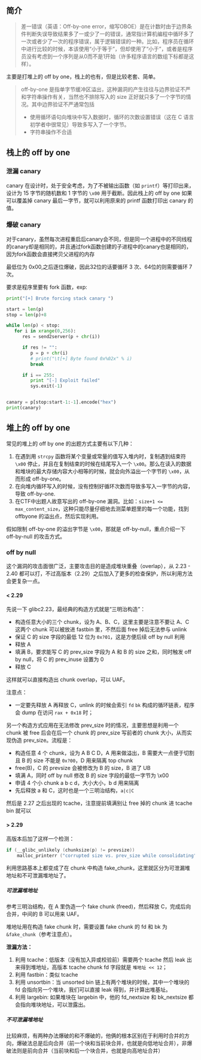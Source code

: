 ## 简介

> 差一错误（英语：Off-by-one error，缩写OBOE）是在计数时由于边界条件判断失误导致结果多了一或少了一的错误，通常指计算机编程中循环多了一次或者少了一次的程序错误，属于逻辑错误的一种。比如，程序员在循环中进行比较的时候，本该使用“小于等于”，但却使用了“小于”，或者是程序员没有考虑到一个序列是从0而不是1开始（许多程序语言的数组下标都是这样）。

主要是打堆上的 off by one，栈上的也有，但是比较老套、简单。

> off-by-one 是指单字节缓冲区溢出，这种漏洞的产生往往与边界验证不严和字符串操作有关，当然也不排除写入的 size 正好就只多了一个字节的情况。其中边界验证不严通常包括
> 
> - 使用循环语句向堆块中写入数据时，循环的次数设置错误（这在 C 语言初学者中很常见）导致多写入了一个字节。
> - 字符串操作不合适



## 栈上的 off by one

### 泄漏 canary

canary 在设计时，处于安全考虑，为了不被输出函数（如 `printf`）等打印出来，设计为 15 字节的随机数和 1 字节的 `\x00` 用于截断。因此栈上的 off by one 如果可以覆盖掉 canary 最后一字节，就可以利用原来的 printf 函数打印出 canary 的值。

### 爆破 canary

对于canary，虽然每次进程重启后canary会不同，但是同一个进程中的不同线程的canary却是相同的，并且通过fork函数创建的子进程中的canary也是相同的，因为fork函数会直接拷贝父进程的内存

最低位为 0x00,之后逐位爆破，因此32位的话要循环 3 次、64位的则需要循环 7 次。

要求是程序里要有 fork 函数，exp:

```python
print("[+] Brute forcing stack canary ")

start = len(p)
stop = len(p)+8

while len(p) < stop:
   for i in xrange(0,256):
      res = send2server(p + chr(i))

      if res != "":
         p = p + chr(i)
         # print("\t[+] Byte found 0x%02x" % i)
         break

      if i == 255:
         print "[-] Exploit failed"
         sys.exit(-1)


canary = p[stop:start-1:-1].encode("hex")
print(canary)
```

## 堆上的 off by one

常见的堆上的 off by one 的出题方式主要有以下几种：

1. 在遇到用 `strcpy` 函数将某个变量或常量的值写入堆内时，复制遇到结束符 `\x00` 停止，并且在复制结束的时候在结尾写入一个 `\x00`。那么在读入的数据和堆块的最大存储内容大小相等的时候，就会向外溢出一个字节的 `\x00`，从而形成 off-by-one。
2. 在向堆内循环写入的时候，没有控制好循环次数而导致多写入一字节的内容，导致 off-by-one.
3. 在CTF中出题人故意写出的 off-by-one 漏洞。比如：`size+1 <= max_content_size`，这种只能尽量仔细地去测菜单题里的每一个功能，找到 offbyone 的溢出点，然后实现利用。

假如限制 off-by-one 的溢出字节是 `\x00`，那就是 off-by-null，重点介绍一下 off-by-null 的攻击方式。

### off by null

这个漏洞的攻击面很广泛，主要攻击目的是造成堆块重叠（overlap），从 2.23 - 2.40 都可以打，不过高版本（2.29）之后加入了更多的检查保护，所以利用方法会更复杂一点。


#### < 2.29

先说一下 glibc2.23，最经典的构造方式就是“三明治构造”：

- 构造任意大小的三个 chunk，设为 A、B、C，这里主要是注意不要让 A、C 这两个 chunk 可以被放进 fastbin 里，不然后面 free 掉后无法参与 unlink
- 保证 C 的 size 字段的最低 12 位为 `0x?01`，这是方便后续 off by null 利用
- 释放 A
- 填满 B，要求能写 C 的 prev_size 字段为 A 和 B 的 size 之和，同时触发 off by null，将 C 的 prev_inuse 设置为 0
- 释放 C

这样就可以直接构造出 chunk overlap，可以 UAF。

注意点：

- 一定要先释放 A 再释放 C，unlink 的时候会索引 `fd` `bk` 构成的循环链表，程序会 dump 在访问 `rax + 0x18` 时；

另一个构造方式应用在无法修改 prev_size 时的情况，主要思想是利用一个 chunk 被 free 后会在后一个 chunk 的 prev_size 写前者的 chunk 大小，从而实现伪造 prev_size。流程是：

- 构造任意 4 个 chunk，设为 A B C D，A 用来做溢出，B 需要大一点便于切割且 B 的 size 不能是 `0x?00`，D 用来隔离 top chunk
- free(B)，C 的 prevsize 会被修改为 B 的 size，B 进了 UB
- 填满 A，同时 off by null 修改 B 的 size 字段的最低一字节为 \x00
- 申请 4 个小 chunk a b c d，大小大小，b d 用来隔离
- 先后释放 a 和 C，这时也是一个三明治结构，`a|c|C`

然后是 2.27 之后出现的 tcache，注意提前填满别让 free 掉的 chunk 进 tcache bin 就可以

#### > 2.29

高版本后加了这样一个检测：

```c
if (__glibc_unlikely (chunksize(p) != prevsize))
    malloc_printerr ("corrupted size vs. prev_size while consolidating");
```

利用思路基本上都变成了在 chunk 中构造 fake_chunk，这里就区分为可泄漏堆地址和不可泄漏堆地址了。


##### 可泄漏堆地址

参考三明治结构，在 A 里伪造一个 fake chunk (freed)，然后释放 C，完成后向合并，中间的 B 可以用来 UAF。

堆地址用在构造 fake chunk 时，需要设置 fake chunk 的 fd 和 bk 为 `&fake_chunk`（参考注意点）。

**泄漏方法：**

1. 利用 tcache：低版本（没有加入异或校验前）需要两个 tcache 然后 leak 出来得到堆地址，高版本 tcache chunk fd 字段就是 `堆地址 << 12`；
2. 利用 fastbin：类似 tcache
3. 利用 unsortbin：当 unsorted bin 链上有两个堆块的时候，其中一个堆块的 fd 会指向另一个堆块，我们可以直接 leak 得到，并计算出堆基址。
4. 利用 largebin: 如果堆块在 largebin 中，他的 fd_nextsize 和 bk_nextsize 都会指向堆块地址，可以泄露出。

##### 不可泄漏堆地址

比较麻烦，有两种办法爆破的和不爆破的，他俩的根本区别在于利用时合并的方向，爆破法总是后向合并（前一个块和当前块合并，也就是向低地址合并），非爆破法则是前向合并（当前块和后一个块合并，也就是向高地址合并）
